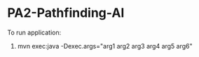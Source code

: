# PA2-Pathfinding-AI

To run application:
1. mvn exec:java -Dexec.args="arg1 arg2 arg3 arg4 arg5 arg6"
